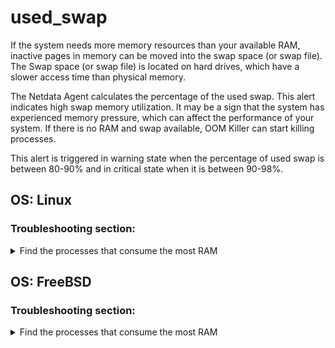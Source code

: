 # used_swap

If the system needs more memory resources than your available RAM, inactive pages in memory can be
moved into the swap space (or swap file). The Swap space (or swap file) is located on hard drives,
which have a slower access time than physical memory.

The Netdata Agent calculates the percentage of the used swap. This alert indicates high swap memory
utilization. It may be a sign that the system has experienced memory pressure, which can affect the
performance of your system. If there is no RAM and swap available, OOM Killer can start killing
processes. 

This alert is triggered in warning state when the percentage of used swap is between 80-90% and in
critical state when it is between 90-98%.

## OS: Linux

### Troubleshooting section:

<details>
<summary>Find the processes that consume the most RAM </summary>

1. Use `top` to see the top RAM consumers
    ```
    root@netdata~ # top -b -o +%MEM | head -n 22
    ```

Here, you can see which processes are the main RAM consumers on the `%MEM` column (it is calculated
in percentage). It would be wise to close/kill any of the main consumer processes that you do not
need to avoid thrashing.

Netdata strongly suggests knowing exactly what processes you are closing and being certain that they
are not necessary.
</details>

## OS: FreeBSD

### Troubleshooting section:

<details>
<summary>Find the processes that consume the most RAM </summary>

1. Use `top` to see the top RAM consumers
   ```
   root@netdata~ # top -b -o res | head -n 22
   ```

Here, you can see which processes are the main RAM consumers on the `RES` column (calculated in
percentage). It would be wise to close/kill any of the main consumer processes that you do not need
to avoid thrashing, though Netdata strongly suggests knowing exactly what processes you are closing 
and being certain that they are not necessary.
</details>
